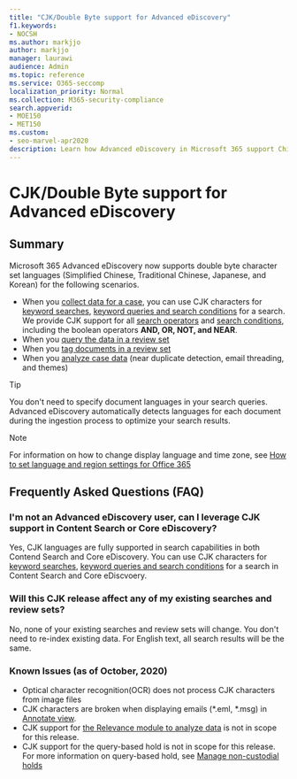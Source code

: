 ```yaml
---
title: "CJK/Double Byte support for Advanced eDiscovery"
f1.keywords:
- NOCSH
ms.author: markjjo
author: markjjo
manager: laurawi
audience: Admin
ms.topic: reference
ms.service: O365-seccomp
localization_priority: Normal
ms.collection: M365-security-compliance 
search.appverid: 
- MOE150
- MET150
ms.custom:
- seo-marvel-apr2020
description: Learn how Advanced eDiscovery in Microsoft 365 support Chinese, Japanese, and Korean (CJK) languages, which use a double-byte character set."
---
```

# CJK/Double Byte support for Advanced eDiscovery

## Summary

Microsoft 365 Advanced eDiscovery now supports double byte character set languages (Simplified Chinese, Traditional Chinese, Japanese, and Korean) for the following scenarios.

- When you [collect data for a case](./collecting-data-for-ediscovery.md), you can use CJK characters for [keyword searches](./building-search-queries.md#keyword-searches), [keyword queries and search conditions](./keyword-queries-and-search-conditions.md) for a search. We provide CJK support for all [search operators](./keyword-queries-and-search-conditions.md#search-operators) and [search conditions](./keyword-queries-and-search-conditions.md#search-conditions), including the boolean operators **AND, OR, NOT, and NEAR**.
- When you [query the data in a review set](./review-set-search.md)
- When you [tag documents in a review set](./tagging-documents.md)
- When you [analyze case data](./analyzing-data-in-review-set.md) (near duplicate detection, email threading, and themes)

> [!Tip]
> You don't need to specify document languages in your search queries. Advanced eDiscovery automatically detects languages for each document during the ingestion process to optimize your search results.

> [!Note]
> For information on how to change display language and time zone, see [How to set language and region settings for Office 365](/office365/troubleshoot/access-management/set-language-and-region)

## Frequently Asked Questions (FAQ)

### I'm not an Advanced eDiscovery user, can I leverage CJK support in Content Search or Core eDiscovery?

Yes, CJK languages are fully supported in search capabilities in both Contend Search and Core eDiscovery. You can use CJK characters for [keyword searches](./building-search-queries.md#keyword-searches), [keyword queries and search conditions](./keyword-queries-and-search-conditions.md) for a search in Content Search and Core eDiscvoery.

### Will this CJK release affect any of my existing searches and review sets?

No, none of your existing searches and review sets will change. You don't need to re-index existing data. For English text, all search results will be the same.

### Known Issues (as of October, 2020)

- Optical character recognition(OCR) does not process CJK characters from image files
- CJK characters are broken when displaying emails (*.eml, *.msg) in [Annotate view](./view-documents-in-review-set.md#annotate-view).
- CJK support for [the Relevance module to analyze data](./using-relevance.md) is not in scope for this release.
- CJK support for the query-based hold is not in scope for this release. For more information on query-based hold, see [Manage non-custodial holds](./managing-holds.md#manage-non-custodial-holds)